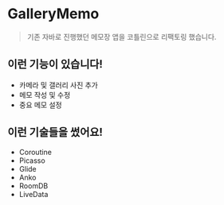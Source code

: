 # GalleryMemo
> 기존 자바로 진행했던 메모장 앱을 코틀린으로 리팩토링 했습니다.

## 이런 기능이 있습니다!
* 카메라 및 갤러리 사진 추가
* 메모 작성 및 수정
* 중요 메모 설정

## 이런 기술들을 썼어요!
* Coroutine
* Picasso
* Glide
* Anko
* RoomDB
* LiveData
